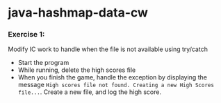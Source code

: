 # java-hashmap-data-cw

### Exercise 1:
Modify IC work to handle when the file is not available using try/catch

- Start the program
- While running, delete the high scores file
- When you finish the game, handle the exception by displaying the message ```High scores file not found. Creating a new High Scores file...```. Create a new file, and log the high score.

